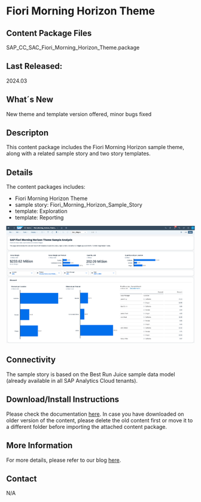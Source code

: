 # Fiori Morning Horizon Theme

## Content Package Files
SAP_CC_SAC_Fiori_Morning_Horizon_Theme.package

## Last Released:
2024.03

## What´s New
New theme and template version offered, minor bugs fixed

## Descripton
This content package includes the Fiori Morning Horizon sample theme, along with a related sample story and two story templates. 

## Details
The content packages includes:
* Fiori Morning Horizon Theme 
* sample story: Fiori_Morning_Horizon_Sample_Story
* template: Exploration
* template: Reporting

![Fiori Morning Horizon example](Fiori_Morning_Horizon_Theme_Screenshot.png)

## Connectivity
The sample story is based on the Best Run Juice sample data model (already available in all SAP Analytics Cloud tenants).

## Download/Install Instructions
Please check the documentation [here](https://help.sap.com/docs/SAP_ANALYTICS_CLOUD/42093f14b43c485fbe3adbbe81eff6c8/ef516563b3fe4c69b6f718f17ed94cdf.html).
In case you have downloaded on older version of the content, please delete the old content first or move it to a different folder before importing the attached content package. 

## More Information
For more details, please refer to our blog [here](https://community.sap.com/t5/technology-blogs-by-sap/horizon-theme-and-templates-for-stories-in-sap-analytics-cloud/ba-p/13657027).

## Contact
N/A

